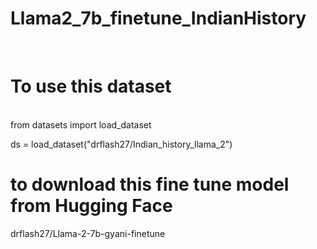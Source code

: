 # Llama2_7b_finetune_IndianHistory
<br>

# To use this dataset 
<br>
from datasets import load_dataset

ds = load_dataset("drflash27/Indian_history_llama_2")

# to download this fine tune model from Hugging Face 
drflash27/Llama-2-7b-gyani-finetune
